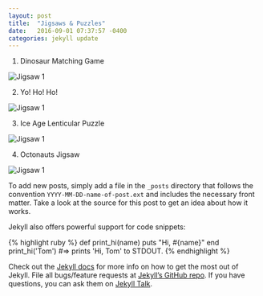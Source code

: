 ```yaml
---
layout: post
title:  "Jigsaws & Puzzles"
date:   2016-09-01 07:37:57 -0400
categories: jekyll update
---
```

1. Dinosaur Matching Game

![Jigsaw 1](http://www.ethanandtoby.com/images/dino_copy.png)


2.  Yo! Ho! Ho!

![Jigsaw 1](http://www.ethanandtoby.com/images/IMG_0775.JPG)


3.  Ice Age Lenticular Puzzle

![Jigsaw 1](http://www.ethanandtoby.com/images/IMG_0777.JPG)


4.  Octonauts Jigsaw

![Jigsaw 1](http://www.ethanandtoby.com/images/IMG_0780.JPG)



To add new posts, simply add a file in the `_posts` directory that follows the convention `YYYY-MM-DD-name-of-post.ext` and includes the necessary front matter. Take a look at the source for this post to get an idea about how it works.

Jekyll also offers powerful support for code snippets:

{% highlight ruby %}
def print_hi(name)
  puts "Hi, #{name}"
end
print_hi('Tom')
#=> prints 'Hi, Tom' to STDOUT.
{% endhighlight %}

Check out the [Jekyll docs][jekyll-docs] for more info on how to get the most out of Jekyll. File all bugs/feature requests at [Jekyll’s GitHub repo][jekyll-gh]. If you have questions, you can ask them on [Jekyll Talk][jekyll-talk].

[jekyll-docs]: http://jekyllrb.com/docs/home
[jekyll-gh]:   https://github.com/jekyll/jekyll
[jekyll-talk]: https://talk.jekyllrb.com/
